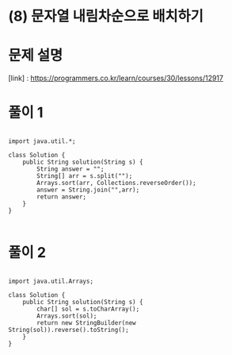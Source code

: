 # (8) 문자열 내림차순으로 배치하기

# 문제 설명

[link] : https://programmers.co.kr/learn/courses/30/lessons/12917

# 풀이 1

<pre>
<code>
import java.util.*;

class Solution {
    public String solution(String s) {
        String answer = "";
        String[] arr = s.split("");
        Arrays.sort(arr, Collections.reverseOrder());
        answer = String.join("",arr);
        return answer;
    }
}
</code>
</pre>

# 풀이 2

<pre>
<code>
import java.util.Arrays;

class Solution {
    public String solution(String s) {
        char[] sol = s.toCharArray();
        Arrays.sort(sol);
        return new StringBuilder(new String(sol)).reverse().toString();
    }
}
</code>
</pre>
